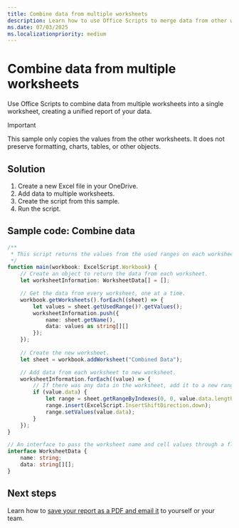 ```yaml
---
title: Combine data from multiple worksheets
description: Learn how to use Office Scripts to merge data from other worksheets into a single worksheet.
ms.date: 07/03/2025
ms.localizationpriority: medium
---
```


# Combine data from multiple worksheets

Use Office Scripts to combine data from multiple worksheets into a single worksheet, creating a unified report of your data.

> [!IMPORTANT]
> This sample only copies the values from the other worksheets. It does not preserve formatting, charts, tables, or other objects.

## Solution

1. Create a new Excel file in your OneDrive.
1. Add data to multiple worksheets.
1. Create the script from this sample.
1. Run the script.

## Sample code: Combine data

```TypeScript
/**
 * This script returns the values from the used ranges on each worksheet, and then combines them on a new worksheet.
 */
function main(workbook: ExcelScript.Workbook) {
    // Create an object to return the data from each worksheet.
    let worksheetInformation: WorksheetData[] = [];

    // Get the data from every worksheet, one at a time.
    workbook.getWorksheets().forEach((sheet) => {
        let values = sheet.getUsedRange()?.getValues();
        worksheetInformation.push({
            name: sheet.getName(),
            data: values as string[][]
        });
    });
  
    // Create the new worksheet.
    let sheet = workbook.addWorksheet("Combined Data");

    // Add data from each worksheet to new worksheet.
    worksheetInformation.forEach((value) => {
        // If there was any data in the worksheet, add it to a new range.
        if (value.data) {
            let range = sheet.getRangeByIndexes(0, 0, value.data.length, value.data[0].length);
            range.insert(ExcelScript.InsertShiftDirection.down);
            range.setValues(value.data);
        }
    });    
}

// An interface to pass the worksheet name and cell values through a flow.
interface WorksheetData {
    name: string;
    data: string[][];
}
```

## Next steps

Learn how to [save your report as a PDF and email it](save-and-email-as-a-pdf.md) to yourself or your team.
